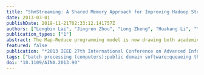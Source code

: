 ```yaml
---
title: "ShmStreaming: A Shared Memory Approach for Improving Hadoop Streaming Performance"
date: 2013-03-01
publishDate: 2019-11-21T02:33:12.141757Z
authors: ["Longbin Lai", "Jingren Zhou", "Long Zheng", "Huakang Li", "Yanchao Lu", "Feilong Tang", "Minyi Guo"]
publication_types: ["1"]
abstract: The Map-Reduce programming model is now drawing both academic and industrial attentions for processing large data. Hadoop, one of the most popular implementations of the model, has been widely adopted. To support application programs written in languages other than Java, Hadoop introduces a streaming mechanism that allows it to communicate with external programs through pipes. Because of the added overhead associated with pipes and context switches, the performance of Hadoop streaming is significantly worse than native Hadoop jobs. We propose ShmStreaming, a mechanism that takes advantages of shared memory to realize Hadoop streaming for better performance. Specifically, ShmStreaming uses shared memory to implement a lockless FIFO queue that connects Hadoop and external programs. To further reduce the number of context switches, the FIFO queue adopts a batching technique to allow multiple key-value pairs to be processed together. For typical benchmarks of word count, grep and inverted index, experimental results show 20-30% performance improvement comparing to the native Hadoop streaming implementation.
featured: false
publication: "*2013 IEEE 27th International Conference on Advanced Information Networking and Applications (AINA)*"
tags: ["batch processing (computers);public domain software;queueing theory;shared memory systems;ShmStreaming;shared memory approach;Hadoop streaming performance improvement;Map-Reduce programming model;application programs;streaming mechanism;lockless FIFO queue;external programs;context switches;batching technique;word count;inverted index;grep;multiple key-value pairs;Java;Educational institutions;Benchmark testing;Synchronization;Indexes;Data models;Context;Hadoop Streaming;Map-Reduce;Shared Memory"]
doi: "10.1109/AINA.2013.90"
---
```


